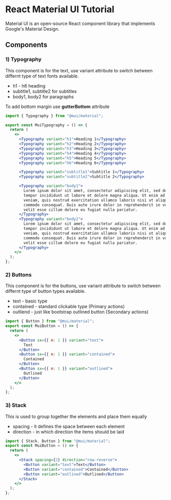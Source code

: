 # React Material UI Tutorial

Material UI is an open-source React component library that implements Google's Material Design.

## Components

### 1) Typography

This component is for the text, use variant attribute to switch between differnt type of text fonts available.

- h1 - h6 heading
- subtitle1, subtitle2 for subtitles
- body1, body2 for paragraphs

To add bottom margin use **gutterBottom** attribute

```jsx
import { Typography } from "@mui/material";

export const MuiTypography = () => {
  return (
    <>
      <Typography variant="h1">Heading 1</Typography>
      <Typography variant="h2">Heading 2</Typography>
      <Typography variant="h3">Heading 3</Typography>
      <Typography variant="h4">Heading 4</Typography>
      <Typography variant="h5">Heading 5</Typography>
      <Typography variant="h6">Heading 6</Typography>

      <Typography variant="subtitle1">Subtitle 1</Typography>
      <Typography variant="subtitle2">Subtitle 2</Typography>

      <Typography variant="body1">
        Lorem ipsum dolor sit amet, consectetur adipiscing elit, sed do eiusmod
        tempor incididunt ut labore et dolore magna aliqua. Ut enim ad minim
        veniam, quis nostrud exercitation ullamco laboris nisi ut aliquip ex ea
        commodo consequat. Duis aute irure dolor in reprehenderit in voluptate
        velit esse cillum dolore eu fugiat nulla pariatur.
      </Typography>
      <Typography variant="body2">
        Lorem ipsum dolor sit amet, consectetur adipiscing elit, sed do eiusmod
        tempor incididunt ut labore et dolore magna aliqua. Ut enim ad minim
        veniam, quis nostrud exercitation ullamco laboris nisi ut aliquip ex ea
        commodo consequat. Duis aute irure dolor in reprehenderit in voluptate
        velit esse cillum dolore eu fugiat nulla pariatur.
      </Typography>
    </>
  );
};
```

### 2) Buttons

This component is for the buttons, use variant attribute to switch between differnt type of button types available.

- text - basic type
- contained - standard clickable type (Primary actions)
- outliend - just like bootstrap outlined button (Secondary actions)

```jsx
import { Button } from "@mui/material";
export const MuiButton = () => {
  return (
    <>
      <Button sx={{ m: 1 }} variant="text">
        Text
      </Button>
      <Button sx={{ m: 1 }} variant="contained">
        Contained
      </Button>
      <Button sx={{ m: 1 }} variant="outlined">
        Outlined
      </Button>
    </>
  );
};
```

### 3) Stack

This is used to group together the elements and place them equally
- spacing - it defines the space between each element
- direction - in which direction the items should be laid

```jsx
import { Stack, Button } from "@mui/material";
export const MuiButton = () => {
  return (
    <>
      <Stack spacing={2} direction="row-reverse">
        <Button variant="text">Text</Button>
        <Button variant="contained">Contained</Button>
        <Button variant="outlined">Outlined</Button>
      </Stack>
    </>
  );
};
```
